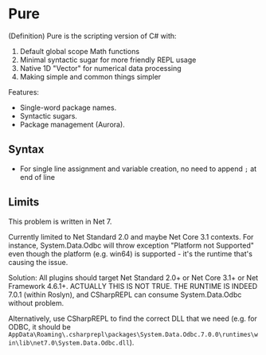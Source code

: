 # Pure

(Definition) Pure is the scripting version of C# with:

1. Default global scope Math functions
2. Minimal syntactic sugar for more friendly REPL usage
3. Native 1D "Vector" for numerical data processing
4. Making simple and common things simpler

Features:

* Single-word package names.
* Syntactic sugars.
* Package management (Aurora).

## Syntax

* For single line assignment and variable creation, no need to append `;` at end of line

## Limits

This problem is written in Net 7.

Currently limited to Net Standard 2.0 and maybe Net Core 3.1 contexts. For instance, System.Data.Odbc will throw exception "Platform not Supported" even though the platform (e.g. win64) is supported - it's the runtime that's causing the issue.

Solution: All plugins should target Net Standard 2.0+ or Net Core 3.1+ or Net Framework 4.6.1+.
ACTUALLY THIS IS NOT TRUE. THE RUNTIME IS INDEED 7.0.1 (within Roslyn), and CSharpREPL can consume System.Data.Odbc without problem.

Alternatively, use CSharpREPL to find the correct DLL that we need (e.g. for ODBC, it should be `AppData\Roaming\.csharprepl\packages\System.Data.Odbc.7.0.0\runtimes\win\lib\net7.0\System.Data.Odbc.dll`).